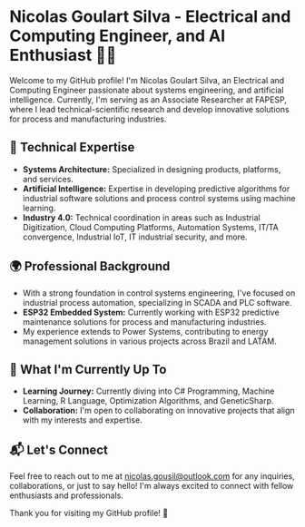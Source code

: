 # Nicolas Goulart Silva - Electrical and Computing Engineer, and AI Enthusiast 👨‍💻

Welcome to my GitHub profile! I'm Nicolas Goulart Silva, an Electrical and Computing Engineer passionate about systems engineering, and artificial intelligence. Currently, I'm serving as an Associate Researcher at FAPESP, where I lead technical-scientific research and develop innovative solutions for process and manufacturing industries.

## 🔧 Technical Expertise

- **Systems Architecture:** Specialized in designing products, platforms, and services.
- **Artificial Intelligence:** Expertise in developing predictive algorithms for industrial software solutions and process control systems using machine learning.
- **Industry 4.0:** Technical coordination in areas such as Industrial Digitization, Cloud Computing Platforms, Automation Systems, IT/TA convergence, Industrial IoT, IT industrial security, and more.


## 🌍 Professional Background

- With a strong foundation in control systems engineering, I've focused on industrial process automation, specializing in SCADA and PLC software. 
- **ESP32 Embedded System:** Currently working with ESP32 predictive maintenance solutions for process and manufacturing industries.
- My experience extends to Power Systems, contributing to energy management solutions in various projects across Brazil and LATAM.

## 🚀 What I'm Currently Up To

- **Learning Journey:** Currently diving into C# Programming, Machine Learning, R Language, Optimization Algorithms, and GeneticSharp.
- **Collaboration:** I'm open to collaborating on innovative projects that align with my interests and expertise.


## 📬 Let's Connect

Feel free to reach out to me at nicolas.gousil@outlook.com for any inquiries, collaborations, or just to say hello! I'm always excited to connect with fellow enthusiasts and professionals.

Thank you for visiting my GitHub profile! 🌟

<!---
nicolasgou/nicolasgou is a ✨ special ✨ repository because its `README.md` (this file) appears on your GitHub profile.
You can click the Preview link to take a look at your changes.
--->

